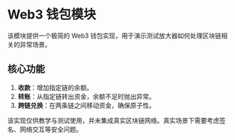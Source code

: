 # Web3 钱包模块

该模块提供一个极简的 Web3 钱包实现，用于演示测试放大器如何处理区块链相关的异常场景。

## 核心功能

1. **收款**：增加指定链的余额。
2. **转账**：从指定链转出资金，余额不足时抛出异常。
3. **跨链兑换**：在两条链之间移动资金，确保原子性。

该实现仅供教学与测试使用，并未集成真实区块链网络。真实场景下需要考虑签名、网络交互等安全问题。
